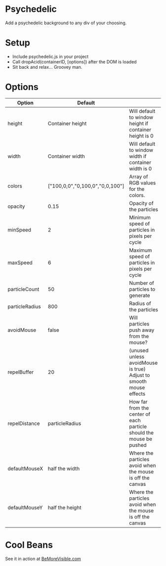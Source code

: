 # Psychedelic
Add a psychedelic background to any div of your choosing.

# Setup
- Include psychedelic.js in your project
- Call dropAcid(containerID, [options]) after the DOM is loaded
- Sit back and relax... Groovey man.

# Options

| Option | Default |  |
| --- | --- | --- |
| height | Container height | Will default to window height if container height is 0 |
| width | Container width | Will default to window width if container width is 0 |
| colors | ["100,0,0","0,100,0","0,0,100"] | Array of RGB values for the colors. |
| opacity | 0.15 | Opacity of the particles |
| minSpeed | 2 | Minimum speed of particles in pixels per cycle |
| maxSpeed | 6 | Maximum speed of particles in pixels per cycle |
| particleCount | 50 | Number of particles to generate |
| particleRadius | 800 | Radius of the particles |
| avoidMouse | false | Will particles push away from the mouse? |
| repelBuffer | 20 | (unused unless avoidMouse is true) Adjust to smooth mouse effects |
| repelDistance | particleRadius | How far from the center of each particle should the mouse be pushed |
| defaultMouseX | half the width | Where the particles avoid when the mouse is off the canvas |
| defaultMouseY | half the height | Where the particles avoid when the mouse is off the canvas |

# Cool Beans
See it in action at [BeMoreVisible.com](http://bemorevisible.com)
